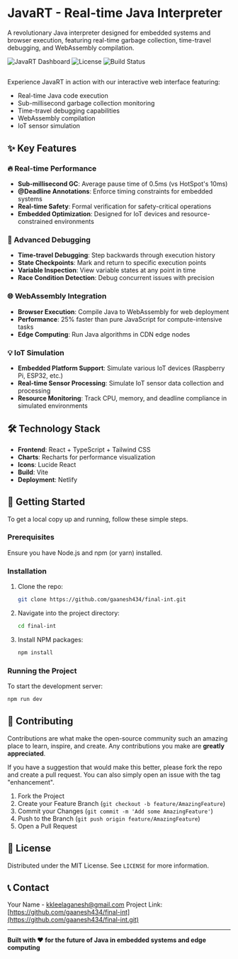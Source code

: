 # JavaRT - Real-time Java Interpreter

A revolutionary Java interpreter designed for embedded systems and browser execution, featuring real-time garbage collection, time-travel debugging, and WebAssembly compilation.

![JavaRT Dashboard](https://img.shields.io/badge/JavaRT-Real--time%20Interpreter-blue)
![License](https://img.shields.io/badge/license-MIT-green)
![Build Status](https://img.shields.io/badge/build-passing-brightgreen)

## 

Experience JavaRT in action with our interactive web interface featuring:
- Real-time Java code execution
- Sub-millisecond garbage collection monitoring
- Time-travel debugging capabilities
- WebAssembly compilation
- IoT sensor simulation

## ✨ Key Features

### 🔥 Real-time Performance
- **Sub-millisecond GC**: Average pause time of 0.5ms (vs HotSpot's 10ms)
- **@Deadline Annotations**: Enforce timing constraints for embedded systems
- **Real-time Safety**: Formal verification for safety-critical operations
- **Embedded Optimization**: Designed for IoT devices and resource-constrained environments

### 🐛 Advanced Debugging
- **Time-travel Debugging**: Step backwards through execution history
- **State Checkpoints**: Mark and return to specific execution points
- **Variable Inspection**: View variable states at any point in time
- **Race Condition Detection**: Debug concurrent issues with precision

### 🌐 WebAssembly Integration
- **Browser Execution**: Compile Java to WebAssembly for web deployment
- **Performance**: 25% faster than pure JavaScript for compute-intensive tasks
- **Edge Computing**: Run Java algorithms in CDN edge nodes

### 💡 IoT Simulation
- **Embedded Platform Support**: Simulate various IoT devices (Raspberry Pi, ESP32, etc.)
- **Real-time Sensor Processing**: Simulate IoT sensor data collection and processing
- **Resource Monitoring**: Track CPU, memory, and deadline compliance in simulated environments

## 🛠️ Technology Stack

- **Frontend**: React + TypeScript + Tailwind CSS
- **Charts**: Recharts for performance visualization
- **Icons**: Lucide React
- **Build**: Vite
- **Deployment**: Netlify

## 🚀 Getting Started

To get a local copy up and running, follow these simple steps.

### Prerequisites

Ensure you have Node.js and npm (or yarn) installed.

### Installation

1.  Clone the repo:
    ```bash
    git clone https://github.com/gaanesh434/final-int.git
    ```
2.  Navigate into the project directory:
    ```bash
    cd final-int
    ```
3.  Install NPM packages:
    ```bash
    npm install
    ```

### Running the Project

To start the development server:
```bash
npm run dev
```

## 🤝 Contributing

Contributions are what make the open-source community such an amazing place to learn, inspire, and create. Any contributions you make are **greatly appreciated**.

If you have a suggestion that would make this better, please fork the repo and create a pull request. You can also simply open an issue with the tag "enhancement".

1.  Fork the Project
2.  Create your Feature Branch (`git checkout -b feature/AmazingFeature`)
3.  Commit your Changes (`git commit -m 'Add some AmazingFeature'`)
4.  Push to the Branch (`git push origin feature/AmazingFeature`)
5.  Open a Pull Request

## 📄 License

Distributed under the MIT License. See `LICENSE` for more information.

## 📞 Contact

Your Name - kkleelaganesh@gmail.com
Project Link: [https://github.com/gaanesh434/final-int](https://github.com/gaanesh434/final-int.git)

---

**Built with ❤️ for the future of Java in embedded systems and edge computing**
